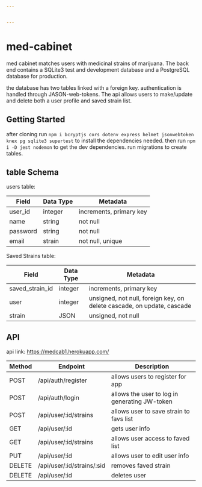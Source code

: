 ```yaml
---


---
```


<h1 id="med-cabinet">med-cabinet</h1>
<p>med cabinet matches users with medicinal strains of marijuana. The back end contains a SQLite3 test and development database and a PostgreSQL database for production.</p>
<p>the database has two tables linked with a foreign key. authentication is handled through JASON-web-tokens. The api allows users to make/update and delete both a user profile and saved strain list.</p>
<h2 id="getting-started">Getting Started</h2>
<p>after cloning run <code>npm i bcryptjs cors dotenv express helmet jsonwebtoken knex pg sqlite3 supertest</code> to install the dependencies needed. then run <code>npm i -D jest nodemon</code> to get the dev dependencies. run migrations to create tables.</p>
<h2 id="table-schema">table Schema</h2>
<p>users table:</p>

<table>
<thead>
<tr>
<th>Field</th>
<th>Data Type</th>
<th>Metadata</th>
</tr>
</thead>
<tbody>
<tr>
<td>user_id</td>
<td>integer</td>
<td>increments, primary key</td>
</tr>
<tr>
<td>name</td>
<td>string</td>
<td>not null</td>
</tr>
<tr>
<td>password</td>
<td>string</td>
<td>not null</td>
</tr>
<tr>
<td>email</td>
<td>strain</td>
<td>not null, unique</td>
</tr>
</tbody>
</table><p>Saved Strains table:</p>

<table>
<thead>
<tr>
<th>Field</th>
<th>Data Type</th>
<th>Metadata</th>
</tr>
</thead>
<tbody>
<tr>
<td>saved_strain_id</td>
<td>integer</td>
<td>increments, primary key</td>
</tr>
<tr>
<td>user</td>
<td>integer</td>
<td>unsigned, not null, foreign key, on delete cascade, on update, cascade</td>
</tr>
<tr>
<td>strain</td>
<td>JSON</td>
<td>unsigned, not null</td>
</tr>
</tbody>
</table><h2 id="api">API</h2>
<p>api link: <a href="https://medcab1.herokuapp.com/">https://medcab1.herokuapp.com/</a></p>

<table>
<thead>
<tr>
<th>Method</th>
<th>Endpoint</th>
<th>Description</th>
</tr>
</thead>
<tbody>
<tr>
<td>POST</td>
<td>/api/auth/register</td>
<td>allows users to register for app</td>
</tr>
<tr>
<td>POST</td>
<td>/api/auth/login</td>
<td>allows the user to log in generating JW-token</td>
</tr>
<tr>
<td>POST</td>
<td>/api/user/:id/strains</td>
<td>allows user to save strain to favs list</td>
</tr>
<tr>
<td>GET</td>
<td>/api/user/:id</td>
<td>gets user info</td>
</tr>
<tr>
<td>GET</td>
<td>/api/user/:id/strains</td>
<td>allows user access to faved list</td>
</tr>
<tr>
<td>PUT</td>
<td>/api/user/:id</td>
<td>allows user to edit user info</td>
</tr>
<tr>
<td>DELETE</td>
<td>/api/user/:id/strains/:sid</td>
<td>removes faved strain</td>
</tr>
<tr>
<td>DELETE</td>
<td>/api/user/:id</td>
<td>deletes user</td>
</tr>
</tbody>
</table>
